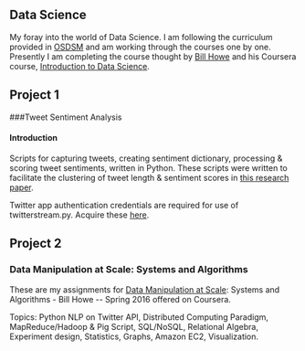 ## Data Science
My foray into the world of Data Science. I am following the curriculum provided in [OSDSM](http://datasciencemasters.org/) and am working through the courses one by one. Presently I am completing the course thought by [Bill Howe](http://homes.cs.washington.edu/~billhowe/) and his Coursera course, [Introduction to Data Science](https://www.coursera.org/course/datasci).

## Project 1

###Tweet Sentiment Analysis

#### Introduction

Scripts for capturing tweets, creating sentiment dictionary, processing & scoring tweet sentiments, written in Python. These scripts were written to facilitate the clustering of tweet length & sentiment scores in [this research paper](http://arxiv.org/pdf/1406.3287v3.pdf).

Twitter app authentication credentials are required for use of twitterstream.py. Acquire these [here](https://dev.twitter.com/).

## Project 2

### Data Manipulation at Scale: Systems and Algorithms
These are my assignments for [Data Manipulation at Scale](https://www.coursera.org/learn/data-manipulation/home/info): Systems and Algorithms - Bill Howe -- Spring 2016 offered on Coursera.

Topics: Python NLP on Twitter API, Distributed Computing Paradigm, MapReduce/Hadoop & Pig Script, SQL/NoSQL, Relational Algebra, Experiment design, Statistics, Graphs, Amazon EC2, Visualization.
